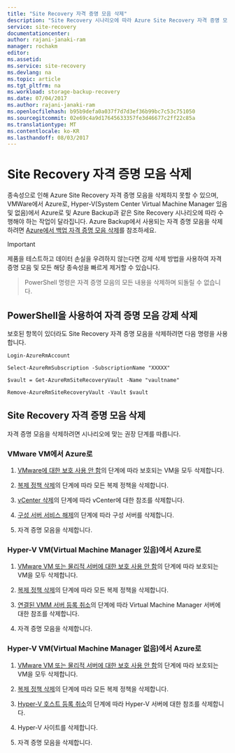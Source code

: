 ```yaml
---
title: "Site Recovery 자격 증명 모음 삭제"
description: "Site Recovery 시나리오에 따라 Azure Site Recovery 자격 증명 모음을 삭제하는 방법에 대해 알아봅니다."
service: site-recovery
documentationcenter: 
author: rajani-janaki-ram
manager: rochakm
editor: 
ms.assetid: 
ms.service: site-recovery
ms.devlang: na
ms.topic: article
ms.tgt_pltfrm: na
ms.workload: storage-backup-recovery
ms.date: 07/04/2017
ms.author: rajani-janaki-ram
ms.openlocfilehash: b95b9defa0a037f7d7d3ef36b99bc7c53c751050
ms.sourcegitcommit: 02e69c4a9d17645633357fe3d46677c2ff22c85a
ms.translationtype: MT
ms.contentlocale: ko-KR
ms.lasthandoff: 08/03/2017
---
```

# <a name="delete-a-site-recovery-vault"></a>Site Recovery 자격 증명 모음 삭제
종속성으로 인해 Azure Site Recovery 자격 증명 모음을 삭제하지 못할 수 있으며, VMWare에서 Azure로, Hyper-V(System Center Virtual Machine Manager 있음 및 없음)에서 Azure로 및 Azure Backup과 같은 Site Recovery 시나리오에 따라 수행해야 하는 작업이 달라집니다. Azure Backup에서 사용되는 자격 증명 모음을 삭제하려면 [Azure에서 백업 자격 증명 모음 삭제](../backup/backup-azure-delete-vault.md)를 참조하세요.

>[!Important]
>제품을 테스트하고 데이터 손실을 우려하지 않는다면 강제 삭제 방법을 사용하여 자격 증명 모음 및 모든 해당 종속성을 빠르게 제거할 수 있습니다.

> PowerShell 명령은 자격 증명 모음의 모든 내용을 삭제하며 되돌릴 수 없습니다.

## <a name="use-powershell-to-force-delete-the-vault"></a>PowerShell을 사용하여 자격 증명 모음 강제 삭제 

보호된 항목이 있더라도 Site Recovery 자격 증명 모음을 삭제하려면 다음 명령을 사용합니다.

    Login-AzureRmAccount

    Select-AzureRmSubscription -SubscriptionName "XXXXX"

    $vault = Get-AzureRmSiteRecoveryVault -Name "vaultname"

    Remove-AzureRmSiteRecoveryVault -Vault $vault


## <a name="delete-a-site-recovery-vault"></a>Site Recovery 자격 증명 모음 삭제 
자격 증명 모음을 삭제하려면 시나리오에 맞는 권장 단계를 따릅니다.

### <a name="vmware-vms-to-azure"></a>VMware VM에서 Azure로

1. [VMware에 대한 보호 사용 안 함](site-recovery-manage-registration-and-protection.md##disable-protection-for-a-vmware-vm-or-physical-server)의 단계에 따라 보호되는 VM을 모두 삭제합니다.

2. [복제 정책 삭제](site-recovery-setup-replication-settings-vmware.md##delete-a-replication-policy)의 단계에 따라 모든 복제 정책을 삭제합니다.

3. [vCenter 삭제](site-recovery-vmware-to-azure-manage-vCenter.md##delete-a-vcenter-in-azure-site-recovery)의 단계에 따라 vCenter에 대한 참조를 삭제합니다.

4. [구성 서버 서비스 해제](site-recovery-vmware-to-azure-manage-configuration-server.md##decommissioning-a-configuration-server)의 단계에 따라 구성 서버를 삭제합니다.

5. 자격 증명 모음을 삭제합니다.


### <a name="hyper-v-vms-with-virtual-machine-manager-to-azure"></a>Hyper-V VM(Virtual Machine Manager 있음)에서 Azure로
1. [VMware VM 또는 물리적 서버에 대한 보호 사용 안 함](site-recovery-manage-registration-and-protection.md##disable-protection-for-a-vmware-vm-or-physical-server)의 단계에 따라 보호되는 VM을 모두 삭제합니다.

2. [복제 정책 삭제](site-recovery-setup-replication-settings-vmware.md##delete-a-replication-policy)의 단계에 따라 모든 복제 정책을 삭제합니다.

3.  [연결된 VMM 서버 등록 취소](site-recovery-manage-registration-and-protection.md##unregister-a-connected-vmm-server)의 단계에 따라 Virtual Machine Manager 서버에 대한 참조를 삭제합니다.

4.  자격 증명 모음을 삭제합니다.

### <a name="hyper-v-vms-without-virtual-machine-manager-to-azure"></a>Hyper-V VM(Virtual Machine Manager 없음)에서 Azure로
1. [VMware VM 또는 물리적 서버에 대한 보호 사용 안 함](site-recovery-manage-registration-and-protection.md##disable-protection-for-a-vmware-vm-or-physical-server)의 단계에 따라 보호되는 VM을 모두 삭제합니다.

2. [복제 정책 삭제](site-recovery-setup-replication-settings-vmware.md##delete-a-replication-policy)의 단계에 따라 모든 복제 정책을 삭제합니다.

3. [Hyper-V 호스트 등록 취소](/site-recovery-manage-registration-and-protection.md##unregister-a-hyper-v-host-in-a-hyper-v-site)의 단계에 따라 Hyper-V 서버에 대한 참조를 삭제합니다.

4. Hyper-V 사이트를 삭제합니다.

5. 자격 증명 모음을 삭제합니다.

